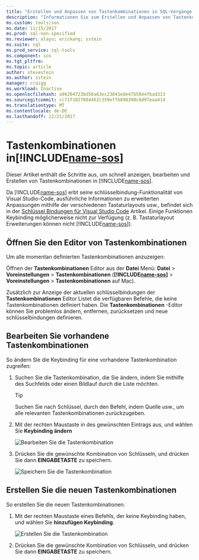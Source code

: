 ```yaml
---
title: "Erstellen und Anpassen von Tastenkombinationen in SQL-Vorgänge Studio (Vorschau) | Microsoft Docs"
description: "Informationen Sie zum Erstellen und Anpassen von Tastenkombinationen in SQL-Vorgänge Studio (Vorschau)."
ms.custom: tools|sos
ms.date: 11/15/2017
ms.prod: sql-non-specified
ms.reviewer: alayu; erickang; sstein
ms.suite: sql
ms.prod_service: sql-tools
ms.component: sos
ms.tgt_pltfrm: 
ms.topic: article
author: stevestein
ms.author: sstein
manager: craigg
ms.workload: Inactive
ms.openlocfilehash: a96204723bd56a63ec23841ede47b5844fbad313
ms.sourcegitcommit: cc71f1027884462c359effb898390c8d97eaa414
ms.translationtype: MT
ms.contentlocale: de-DE
ms.lasthandoff: 12/21/2017
---
```

# <a name="keyboard-shortcuts-in-includename-sosincludesname-sosmd"></a>Tastenkombinationen in[!INCLUDE[name-sos](../includes/name-sos.md)]

Dieser Artikel enthält die Schritte aus, um schnell anzeigen, bearbeiten und Erstellen von Tastenkombinationen in [!INCLUDE[name-sos](../includes/name-sos-short.md)].

Da [!INCLUDE[name-sos](../includes/name-sos-short.md)] erbt seine schlüsselbindung-Funktionalität von Visual Studio-Code, ausführliche Informationen zu erweiterten Anpassungen mithilfe der verschiedenen Tastaturlayouts usw., befindet sich in der [Schlüssel Bindungen für Visual Studio Code](https://code.visualstudio.com/docs/getstarted/keybindings) Artikel. Einige Funktionen Keybinding möglicherweise nicht zur Verfügung (z. B. Tastaturlayout Erweiterungen können nicht [!INCLUDE[name-sos](../includes/name-sos-short.md)]).


## <a name="open-the-keyboard-shortcuts-editor"></a>Öffnen Sie den Editor von Tastenkombinationen

Um alle momentan definierten Tastenkombinationen anzuzeigen:

Öffnen der **Tastenkombinationen** Editor aus der **Datei** Menü: **Datei** > **Voreinstellungen**  >   **Tastenkombinationen** (**[!INCLUDE[name-sos](../includes/name-sos-short.md)]** > **Voreinstellungen** > **Tastenkombinationen** auf Mac).

Zusätzlich zur Anzeige der aktuellen schlüsselbindungen der **Tastenkombinationen** Editor Listet die verfügbaren Befehle, die keine Tastenkombinationen definiert haben. Die **Tastenkombinationen** -Editor können Sie problemlos ändern, entfernen, zurücksetzen und neue schlüsselbindungen definieren.  


## <a name="edit-existing-keyboard-shortcuts"></a>Bearbeiten Sie vorhandene Tastenkombinationen

So ändern Sie die Keybinding für eine vorhandene Tastenkombination zugreifen:

1. Suchen Sie die Tastenkombination, die Sie ändern, indem Sie mithilfe des Suchfelds oder einen Bildlauf durch die Liste möchten.
   > [!TIP]
   > Suchen Sie nach Schlüssel, durch den Befehl, indem Quelle usw., um alle relevanten Tastenkombinationen zurückzugeben.

1. Mit der rechten Maustaste in des gewünschten Eintrags aus, und wählen Sie **Keybinding ändern**

   ![Bearbeiten Sie die Tastenkombination](media/keyboard-shortcuts/change-keybinding.png)

1. Drücken Sie die gewünschte Kombination von Schlüsseln, und drücken Sie dann **EINGABETASTE** zu speichern. 

   ![Speichern Sie die Tastenkombination](media/keyboard-shortcuts/save-keybinding.png)

## <a name="create-new-keyboard-shortcuts"></a>Erstellen Sie die neuen Tastenkombinationen

So erstellen Sie die neuen Tastenkombinationen:

1. Mit der rechten Maustaste eines Befehls, der keine Keybinding haben, und wählen Sie **hinzufügen Keybinding**.

   ![Erstellen Sie die Tastenkombination](media/keyboard-shortcuts/add-keybinding.png)

1. Drücken Sie die gewünschte Kombination von Schlüsseln, und drücken Sie dann **EINGABETASTE** zu speichern.


